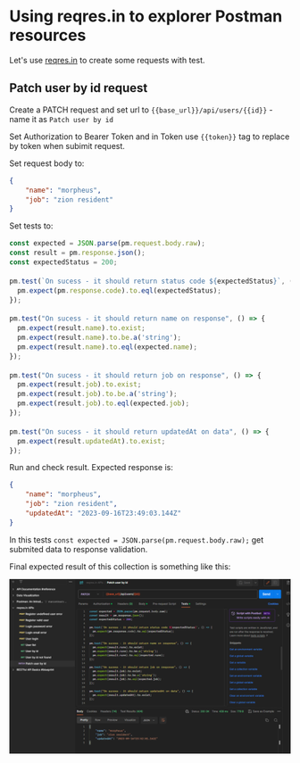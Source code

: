 # Using reqres.in to explorer Postman resources

Let's use [reqres.in](https://reqres.in/) to create some requests with test.

## Patch user by id request

Create a PATCH request and set url to `{{base_url}}/api/users/{{id}}` - name it as `Patch user by id`

Set Authorization to Bearer Token and in Token use `{{token}}` tag to replace by token when subimit request.

Set request body to:

``` json
{
    "name": "morpheus",
    "job": "zion resident"
}
```

Set tests to:

``` javascript
const expected = JSON.parse(pm.request.body.raw);
const result = pm.response.json();
const expectedStatus = 200;

pm.test(`On sucess - it should return status code ${expectedStatus}`, () => {
  pm.expect(pm.response.code).to.eql(expectedStatus);
});

pm.test("On sucess - it should return name on response", () => {
  pm.expect(result.name).to.exist;
  pm.expect(result.name).to.be.a('string');
  pm.expect(result.name).to.eql(expected.name);
});

pm.test("On sucess - it should return job on response", () => {
  pm.expect(result.job).to.exist;
  pm.expect(result.job).to.be.a('string');
  pm.expect(result.job).to.eql(expected.job);
});

pm.test("On sucess - it should return updatedAt on data", () => {
  pm.expect(result.updatedAt).to.exist;
});
```

Run and check result. Expected response is:

``` json
{
    "name": "morpheus",
    "job": "zion resident",
    "updatedAt": "2023-09-16T23:49:03.144Z"
}
```

In this tests `const expected = JSON.parse(pm.request.body.raw);` get submited data to response validation.

Final expected result of this collection is something like this:

![Using reqres.in collection](../images/reqres_in_collection-final.png "Using reqres.in collection")
